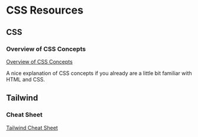 # CSS Resources

## CSS

### Overview of CSS Concepts

[Overview of CSS Concepts](https://www.taniarascia.com/overview-of-css-concepts/)

A nice explanation of CSS concepts if you already are a little bit familiar with HTML and CSS.

## Tailwind

### Cheat Sheet

[Tailwind Cheat Sheet](https://nerdcave.com/tailwind-cheat-sheet)
